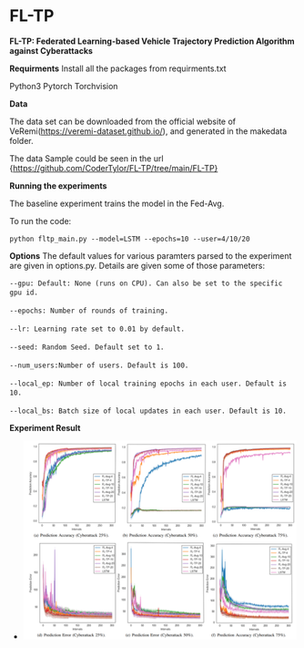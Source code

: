 # FL-TP

**FL-TP: Federated Learning-based Vehicle Trajectory Prediction Algorithm against Cyberattacks**

**Requirments**
Install all the packages from requirments.txt

Python3
Pytorch
Torchvision

**Data**

The data set can be downloaded from the official website of VeRemi(https://veremi-dataset.github.io/), and generated in the makedata folder.

The data Sample could be seen in the url {https://github.com/CoderTylor/FL-TP/tree/main/FL-TP}

**Running the experiments**

The baseline experiment trains the model in the Fed-Avg.

To run the code:

```shell
python fltp_main.py --model=LSTM --epochs=10 --user=4/10/20
```

**Options**
The default values for various paramters parsed to the experiment are given in options.py. Details are given some of those parameters:

```shell
--gpu: Default: None (runs on CPU). Can also be set to the specific gpu id.

--epochs: Number of rounds of training.

--lr: Learning rate set to 0.01 by default.

--seed: Random Seed. Default set to 1.

--num_users:Number of users. Default is 100.

--local_ep: Number of local training epochs in each user. Default is 10.

--local_bs: Batch size of local updates in each user. Default is 10.
```



**Experiment Result**

- ![avatar](./Result_Pic/Result_Picture.png)

